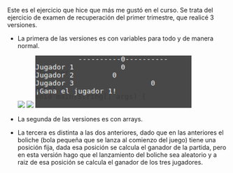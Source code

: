 Este es el ejercicio que hice que más me gustó en el curso.
Se trata del ejercicio de examen de recuperación del primer trimestre, que realicé 3 versiones.
 
 - La primera de las versiones es con variables para todo y de manera normal.
 
    <img src="img/petancaCodigo1.png" height="120px">
    <img src="img/petancaCodigo2.png" height="120px">
    <img src="img/partida1.png" height="120px">
 - La segunda de las versiones es con arrays.
 
 - La tercera es distinta a las dos anteriores, dado que en las anteriores el boliche (bola pequeña que se lanza al comienzo del juego) 
 tiene una posición fija, dada esa posición se calcula el ganador de la partida, pero en esta versión hago que el lanzamiento del boliche sea aleatorio
 y a raiz de esa posición se calcula el ganador de los tres jugadores.
